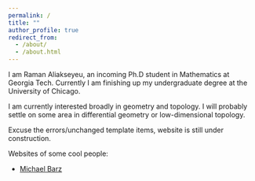 ```yaml
---
permalink: /
title: ""
author_profile: true
redirect_from: 
  - /about/
  - /about.html
---
```



I am Raman Aliakseyeu, an incoming Ph.D student in Mathematics at Georgia Tech. Currently I am finishing up my undergraduate degree at the University of Chicago.  


I am currently interested broadly in geometry and topology. I will probably settle on some area in differential geometry or low-dimensional topology. 

Excuse the errors/unchanged template items, website is still under construction. 

Websites of some cool people: 
* [Michael Barz](https://michael.dog/)